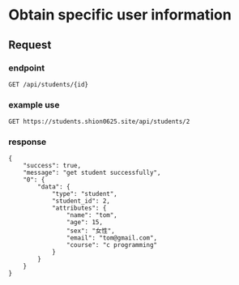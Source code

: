 # Obtain specific user information

## Request

### endpoint

```
GET /api/students/{id}
```

### example use

```
GET https://students.shion0625.site/api/students/2
```

### response

```
{
    "success": true,
    "message": "get student successfully",
    "0": {
        "data": {
            "type": "student",
            "student_id": 2,
            "attributes": {
                "name": "tom",
                "age": 15,
                "sex": "女性",
                "email": "tom@gmail.com",
                "course": "c programming"
            }
        }
    }
}
```

